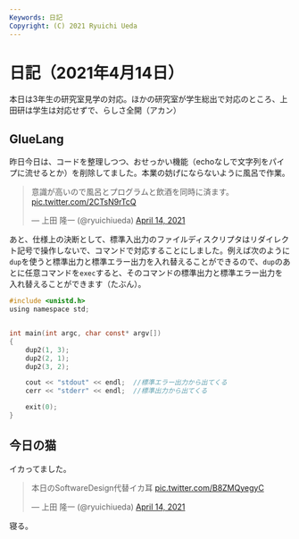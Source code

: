 ```yaml
---
Keywords: 日記
Copyright: (C) 2021 Ryuichi Ueda
---
```


# 日記（2021年4月14日）

本日は3年生の研究室見学の対応。ほかの研究室が学生総出で対応のところ、上田研は学生は対応せずで、らしさ全開（アカン）

## GlueLang

昨日今日は、コードを整理しつつ、おせっかい機能（echoなしで文字列をパイプに流せるとか）を削除してました。本業の妨げにならないように風呂で作業。

<blockquote class="twitter-tweet" data-partner="tweetdeck"><p lang="ja" dir="ltr">意識が高いので風呂とプログラムと飲酒を同時に済ます。 <a href="https://t.co/2CTsN9rTcQ">pic.twitter.com/2CTsN9rTcQ</a></p>&mdash; 上田 隆一 (@ryuichiueda) <a href="https://twitter.com/ryuichiueda/status/1382255262279499778?ref_src=twsrc%5Etfw">April 14, 2021</a></blockquote>
<script async src="https://platform.twitter.com/widgets.js" charset="utf-8"></script>


あと、仕様上の決断として、標準入出力のファイルディスクリプタはリダイレクト記号で操作しないで、コマンドで対応することにしました。例えば次のように`dup`を使うと標準出力と標準エラー出力を入れ替えることができるので、`dup`のあとに任意コマンドを`exec`すると、そのコマンドの標準出力と標準エラー出力を入れ替えることができます（たぶん）。


```c
#include <unistd.h>
using namespace std;


int main(int argc, char const* argv[])
{
	dup2(1, 3);
	dup2(2, 1);
	dup2(3, 2);

	cout << "stdout" << endl;  //標準エラー出力から出てくる
	cerr << "stderr" << endl;  //標準出力から出てくる

	exit(0);
}
```


## 今日の猫

イカってました。

<blockquote class="twitter-tweet"><p lang="ja" dir="ltr">本日のSoftwareDesign代替イカ耳 <a href="https://t.co/B8ZMQyegyC">pic.twitter.com/B8ZMQyegyC</a></p>&mdash; 上田 隆一 (@ryuichiueda) <a href="https://twitter.com/ryuichiueda/status/1382278783273558026?ref_src=twsrc%5Etfw">April 14, 2021</a></blockquote> <script async src="https://platform.twitter.com/widgets.js" charset="utf-8"></script>


寝る。
